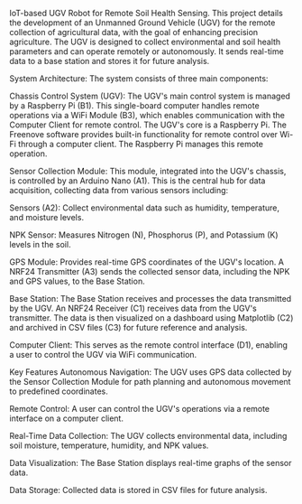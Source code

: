 IoT-based UGV Robot for Remote Soil Health Sensing.
This project details the development of an Unmanned Ground Vehicle (UGV) for the remote collection of agricultural data, with the goal of enhancing precision agriculture. The UGV is designed to collect environmental and soil health parameters and can operate remotely or autonomously. It sends real-time data to a base station and stores it for future analysis.

System Architecture:
The system consists of three main components:

Chassis Control System (UGV): The UGV's main control system is managed by a Raspberry Pi (B1). This single-board computer handles remote operations via a WiFi Module (B3), which enables communication with the Computer Client for remote control.
The UGV's core is a Raspberry Pi. The Freenove software provides built-in functionality for remote control over Wi-Fi through a computer client. The Raspberry Pi manages this remote operation.

Sensor Collection Module: This module, integrated into the UGV's chassis, is controlled by an Arduino Nano (A1). This is the central hub for data acquisition, collecting data from various sensors including:

Sensors (A2): Collect environmental data such as humidity, temperature, and moisture levels.

NPK Sensor: Measures Nitrogen (N), Phosphorus (P), and Potassium (K) levels in the soil.

GPS Module: Provides real-time GPS coordinates of the UGV's location.
A NRF24 Transmitter (A3) sends the collected sensor data, including the NPK and GPS values, to the Base Station.

Base Station: The Base Station receives and processes the data transmitted by the UGV. An NRF24 Receiver (C1) receives data from the UGV's transmitter. The data is then visualized on a dashboard using Matplotlib (C2) and archived in CSV files (C3) for future reference and analysis.

Computer Client: This serves as the remote control interface (D1), enabling a user to control the UGV via WiFi communication.

Key Features
Autonomous Navigation: The UGV uses GPS data collected by the Sensor Collection Module for path planning and autonomous movement to predefined coordinates.

Remote Control: A user can control the UGV's operations via a remote interface on a computer client.

Real-Time Data Collection: The UGV collects environmental data, including soil moisture, temperature, humidity, and NPK values.

Data Visualization: The Base Station displays real-time graphs of the sensor data.

Data Storage: Collected data is stored in CSV files for future analysis.
